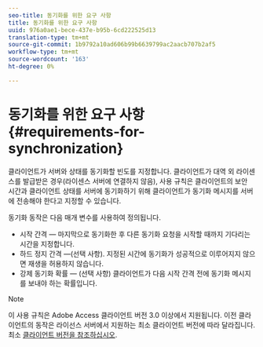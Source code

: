 ```yaml
---
seo-title: 동기화를 위한 요구 사항
title: 동기화를 위한 요구 사항
uuid: 976a0ae1-bece-437e-b95b-6cd222525d13
translation-type: tm+mt
source-git-commit: 1b9792a10ad606b99b6639799ac2aacb707b2af5
workflow-type: tm+mt
source-wordcount: '163'
ht-degree: 0%

---
```



# 동기화를 위한 요구 사항{#requirements-for-synchronization}

클라이언트가 서버와 상태를 동기화할 빈도를 지정합니다. 클라이언트가 대역 외 라이센스를 발급받은 경우(라이센스 서버에 연결하지 않음), 사용 규칙은 클라이언트의 보안 시간과 클라이언트 상태를 서버에 동기화하기 위해 클라이언트가 동기화 메시지를 서버에 전송해야 한다고 지정할 수 있습니다.

동기화 동작은 다음 매개 변수를 사용하여 정의됩니다.

* 시작 간격 — 마지막으로 동기화한 후 다른 동기화 요청을 시작할 때까지 기다리는 시간을 지정합니다.
* 하드 정지 간격 —(선택 사항). 지정된 시간에 동기화가 성공적으로 이루어지지 않으면 재생을 허용하지 않습니다.
* 강제 동기화 확률 — (선택 사항) 클라이언트가 다음 시작 간격 전에 동기화 메시지를 보내야 하는 확률입니다.

>[!NOTE]
>
>이 사용 규칙은 Adobe Access 클라이언트 버전 3.0 이상에서 지원됩니다. 이전 클라이언트의 동작은 라이선스 서버에서 지원하는 최소 클라이언트 버전에 따라 달라집니다. 최소 [클라이언트 버전을 참조하십시오](../../../aaxs-protecting-content/content-implementing-the-license-server/content-handling-license-reqs/content-minimum-client-version.md).

